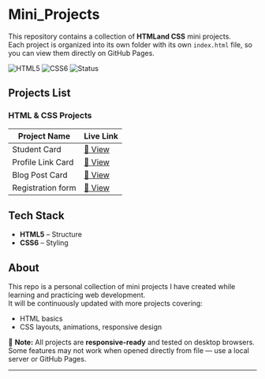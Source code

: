 # Mini_Projects

This repository contains a collection of **HTMLand CSS** mini projects.  
Each project is organized into its own folder with its own `index.html` file, so you can view them directly on GitHub Pages.

![HTML5](https://img.shields.io/badge/HTML5-orange?logo=html5&logoColor=white&style=for-the-badge)
![CSS6](https://img.shields.io/badge/CSS6-blue?logo=css6&logoColor=white&style=for-the-badge)
![Status](https://img.shields.io/badge/Status-Completed-brightgreen?style=for-the-badge)

## Projects List

###  HTML & CSS Projects
| Project Name |  Live Link |
|--------------|-----------|
| Student Card | [🔗 View](https://madhumidha28.github.io/Mini_Projects/Mini-Projects/P1-Student%20Card/) |
| Profile Link Card | [🔗 View](https://madhumidha28.github.io/Mini_Projects/Mini-Projects/P2_Links-page/) |
| Blog Post Card | [🔗 View](https://madhumidha28.github.io/Mini_Projects/Mini-Projects/P3_Blog_Post/) |
| Registration form | [🔗 View](https://madhumidha28.github.io/Mini_Projects/Mini-Projects/P4_Registration%20form/) |


## Tech Stack
- **HTML5** – Structure
- **CSS6** – Styling

## About
This repo is a personal collection of mini projects I have created while learning and practicing web development.  
It will be continuously updated with more projects covering:
- HTML basics
- CSS layouts, animations, responsive design

📌 **Note:** All projects are **responsive-ready** and tested on desktop browsers.  
Some features may not work when opened directly from file — use a local server or GitHub Pages.

---
